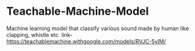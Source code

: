 # Teachable-Machine-Model
Machine learning model that classify various sound made by human like clapping, whistle etc.
link-https://teachablemachine.withgoogle.com/models/RVJC-5ylM/
